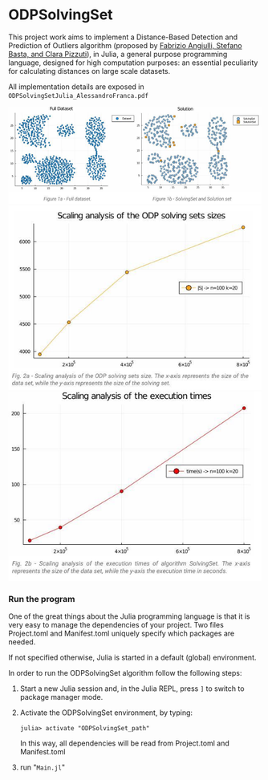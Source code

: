 # ODPSolvingSet
This project work aims to implement a Distance-Based Detection and Prediction of Outliers algorithm (proposed by 
[Fabrizio Angiulli, Stefano Basta, and Clara Pizzuti](https://ieeexplore.ieee.org/document/1563979)),
in Julia, a general purpose programming language, designed for high computation purposes: an essential peculiarity for calculating distances on large scale datasets.

All implementation details are exposed in `ODPSolvingSetJulia_AlessandroFranca.pdf`

![alt text](img/test1.jpg)
![alt text](img/test2.jpg)
![alt text](img/test3.jpg)



### Run the program
One of the great things about the Julia programming language is that it is very easy to manage the dependencies of your project.
Two files Project.toml and Manifest.toml uniquely specify which packages are needed.

If not specified otherwise, Julia is started in a default (global) environment.

In order to run the ODPSolvingSet algorithm follow the following steps:

1. Start a new Julia session and, in the Julia REPL, press `]` to switch to package manager mode.

2. Activate the ODPSolvingSet environment, by typing:
      ```
      julia> activate "ODPSolvingSet_path"
      ```
      In this way, all dependencies will be read from Project.toml and Manifest.toml
2. run "`Main.jl`"
